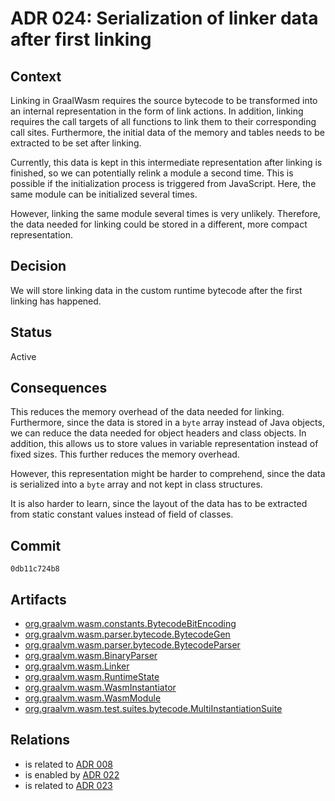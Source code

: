 # ADR 024: Serialization of linker data after first linking

## Context

Linking in GraalWasm requires the source bytecode to be transformed into an internal representation in the form of link actions.
In addition, linking requires the call targets of all functions to link them to their corresponding call sites.
Furthermore, the initial data of the memory and tables needs to be extracted to be set after linking.

Currently, this data is kept in this intermediate representation after linking is finished, so we can potentially relink a module a second time. 
This is possible if the initialization process is triggered from JavaScript.
Here, the same module can be initialized several times.

However, linking the same module several times is very unlikely.
Therefore, the data needed for linking could be stored in a different, more compact representation.

## Decision

We will store linking data in the custom runtime bytecode after the first linking has happened.

## Status

Active

## Consequences

This reduces the memory overhead of the data needed for linking.
Furthermore, since the data is stored in a `byte` array instead of Java objects, we can reduce the data needed for object headers and class objects.
In addition, this allows us to store values in variable representation instead of fixed sizes.
This further reduces the memory overhead.

However, this representation might be harder to comprehend, since the data is serialized into a `byte` array and not kept in class structures.

It is also harder to learn, since the layout of the data has to be extracted from static constant values instead of field of classes.

## Commit

`0db11c724b8`

## Artifacts

- [org.graalvm.wasm.constants.BytecodeBitEncoding](../../src/org.graalvm.wasm/src/org/graalvm/wasm/constants/BytecodeBitEncoding.java)
- [org.graalvm.wasm.parser.bytecode.BytecodeGen](../../src/org.graalvm.wasm/src/org/graalvm/wasm/parser/bytecode/BytecodeGen.java)
- [org.graalvm.wasm.parser.bytecode.BytecodeParser](../../src/org.graalvm.wasm/src/org/graalvm/wasm/parser/bytecode/BytecodeParser.java)
- [org.graalvm.wasm.BinaryParser](../../src/org.graalvm.wasm/src/org/graalvm/wasm/BinaryParser.java)
- [org.graalvm.wasm.Linker](../../src/org.graalvm.wasm/src/org/graalvm/wasm/Linker.java)
- [org.graalvm.wasm.RuntimeState](../../src/org.graalvm.wasm/src/org/graalvm/wasm/RuntimeState.java)
- [org.graalvm.wasm.WasmInstantiator](../../src/org.graalvm.wasm/src/org/graalvm/wasm/WasmInstantiator.java)
- [org.graalvm.wasm.WasmModule](../../src/org.graalvm.wasm/src/org/graalvm/wasm/WasmModule.java)
- [org.graalvm.wasm.test.suites.bytecode.MultiInstantiationSuite](../../src/org.graalvm.wasm.test/src/org/graalvm/wasm/test/suites/bytecode/MultiInstantiationSuite.java)

## Relations

- is related to [ADR 008](./adr-008.md)
- is enabled by [ADR 022](./adr-022.md)
- is related to [ADR 023](./adr-023.md)